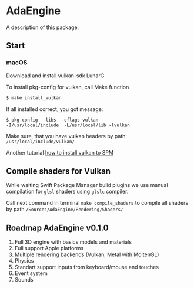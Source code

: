 # AdaEngine

A description of this package.

## Start

### macOS

Download and install vulkan-sdk LunarG

To install pkg-config for vulkan, call Make function

```bash
$ make install_vulkan
```

If all installed correct, you got message:

```
$ pkg-config --libs --cflags vulkan
-I/usr/local/include  -L/usr/local/lib -lvulkan
```

Make sure, that you have vulkan headers by path: `/usr/local/include/vulkan/`

Another tutorial [how to install vulkan to SPM](https://blog.spencerkohan.com/vulkan-swift-linking-moltenvk-using-swift-package-manager/)

## Compile shaders for Vulkan

While waiting Swift Package Manager build plugins we use manual compilation for `glsl` shaders using `glslc` compiler.

Call next command in terminal `make compile_shaders` to compile all shaders by path `/Sources/AdaEngine/Rendering/Shaders/`


## Roadmap AdaEngine v0.1.0

1) Full 3D engine with basics models and materials
2) Full support Apple platforms
3) Multiple rendering backends (Vulkan, Metal with MoltenGL)
4) Physics
5) Standart support inputs from keyboard/mouse and touches
6) Event system
7) Sounds
